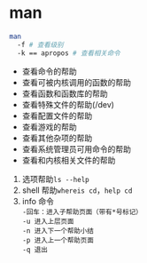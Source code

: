 # man 

```bash
man
  -f # 查看级别
  -k == apropos # 查看相关命令
```

* 查看命令的帮助  
* 查看可被内核调用的函数的帮助  
* 查看函数和函数库的帮助  
* 查看特殊文件的帮助(/dev)  
* 查看配置文件的帮助  
* 查看游戏的帮助  
* 查看其他杂项的帮助  
* 查看系统管理员可用命令的帮助  
* 查看和内核相关文件的帮助  

1. 选项帮助`ls --help`
2. shell 帮助`whereis cd`，`help cd`
3. info 命令  
`-回车：进入子帮助页面（带有*号标记）`  
`-u 进入上层页面`  
`-n 进入下一个帮助小结`  
`-p 进入上一个帮助页面`  
`-q 退出`